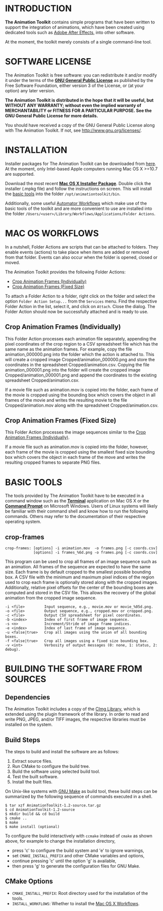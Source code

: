   
INTRODUCTION
============

**The Animation Toolkit** contains simple programs that have been written to
support the integration of animations, which have been created using dedicated
tools such as [Adobe After Effects][1], into other software.

At the moment, the toolkit merely consists of a single command-line tool.


SOFTWARE LICENSE
================

The Animation Toolkit is free software: you can redistribute it and/or modify
it under the terms of the **[GNU General Public License][2]** as published by the
Free Software Foundation, either version 3 of the License, or (at your option)
any later version.

**The Animation Toolkit is distributed in the hope that it will be useful, but
WITHOUT ANY WARRANTY; without even the implied warranty of MERCHANTABILITY or
FITNESS FOR A PARTICULAR PURPOSE. See the GNU General Public License for more
details.**

You should have received a copy of the GNU General Public License along with
The Animation Toolkit. If not, see <http://www.gnu.org/licenses/>.


INSTALLATION
============

Installer packages for The Animation Toolkit can be downloaded from [here][7].
At the moment, only Intel-based Apple computers running Mac OS X >=10.7
are supported.

Download the most recent **[Mac OS X Installer Package][8]**. Double click the
installer (.mpkg file) and follow the instructions on screen. This will install
the [basic tools](#tools) into the folder `/opt/animationtoolkit/bin`.

Additionally, some useful [Automator Workflows](#workflows) which make use
of the basic tools of the toolkit and are more convenient to use are installed
into the folder `/Users/<user>/Library/Workflows/Applications/Folder Actions`.


<a id="workflows"></a>
MAC OS WORKFLOWS
================

In a nutshell, Folder Actions are scripts that can be attached to folders.
They enable events (actions) to take place when items are added or removed from
that folder. Events can also occur when the folder is opened, closed or moved.

The Animation Toolkit provides the following Folder Actions:

- [Crop Animation Frames (Individually)](#action-crop-frames-individually)
- [Crop Animation Frames (Fixed Size)](#action-crop-frames-fixed)

To attach a Folder Action to a folder, right click on the folder and select
the option `Folder Action Setup...` from the `Services` menu. Find the respective
Folder Action in the list, select it, and click on `Attach`. Close the dialog.
The Folder Action should now be successfully attached and is ready to use.


Crop Animation Frames (Individually)
------------------------------------

This Folder Action processes each animation file separately, appending the pixel
coordinates of the crop region to a CSV spreadsheet file which has the same name
as the animation frames.
For example, copy the file animation_000000.png into the folder which the
action is attached to. This will create a cropped image
Cropped/animation_000000.png and store the coordinates in the spreadsheet
Cropped/animation.csv. Copying the file animation_000001.png into the
folder will create the cropped image Cropped/animation_000001.png and append
the coordinates to the existing spreadsheet Cropped/animation.csv.

If a movie file such as animation.mov is copied into the folder, each frame
of the movie is cropped using the bounding box which covers the object in all
frames of the movie and writes the resulting movie to the file
Cropped/animation.mov along with the spreadsheet Cropped/animation.csv.

Crop Animation Frames (Fixed Size)
----------------------------------

This Folder Action processes the image sequences similar to the
[Crop Animation Frames (Individually)](#action-crop-frames-individually).

If a movie file such as animation.mov is copied into the folder, however,
each frame of the movie is cropped using the smallest fixed size bounding
box which covers the object in each frame of the move and writes the
resulting cropped frames to separate PNG files.


<a id="tools"></a>
BASIC TOOLS
===========

The tools provided by The Animation Toolkit have to be executed in a command
window such as the **[Terminal][5]** application on Mac OS X or the
**[Command Prompt][6]** on Microsoft Windows. Users of Linux systems will
likely be familiar with their command shell and know how to run the following
commands. Others may refer to the documentation of their respective operating
system.

<a id="crop-frames"></a>
crop-frames
-----------

    crop-frames: [options] -i animation.mov  -o frames.png [-c coords.csv]
                 [options] -i frames_%6d.png -o frames.png [-c coords.csv]
 
This program can be used to crop all frames of an image sequence such as an animation.
All frames of the sequence are expected to have the same size. Each frame is by
default cropped to the smallest possible bounding box. A CSV file with the minimum
and maximum pixel indices of the region used to crop each frame is optionally
stored along with the cropped images. Additionally, relative pixel offsets for
the center of the bounding boxes are computed and stored in the CSV file. This
allows the recovery of the global animation from the cropped image sequence.
 
    -i <file>         Input sequence, e.g., movie.mov or movie_%05d.png.
    -o <file>         Output sequence, e.g., cropped.mov or cropped.png.
    -c <file>         Output CSV spreadsheet for pixel coordinates.
    -b <index>        Index of first frame of image sequence.
    -s <n>            Increment/Stride of image frame indices.
    -e <index>        Index of last frame of image sequence.
    -u <false|true>   Crop all images using the union of all bounding boxes.
    -f <false|true>   Crop all images using a fixed size bounding box.
    -v <int>          Verbosity of output messages (0: none, 1: status, 2: debug).


<a id="build"></a>
BUILDING THE SOFTWARE FROM SOURCES
==================================

Dependencies
------------

The Animation Toolkit includes a copy of the [CImg Library][3], which is
extended using the plugin framework of the library. In order to read and
write PNG, JPEG, and/or TIFF images, the respective libraries must be
installed on the system.


Build Steps
-----------

The steps to build and install the software are as follows:

1. Extract source files.
2. Run CMake to configure the build tree.
3. Build the software using selected build tool.
4. Test the built software.
5. Install the built files.

On Unix-like systems with [GNU Make][4] as build tool, these build steps can be
summarized by the following sequence of commands executed in a shell.

    $ tar xzf AnimationToolkit-1.2-source.tar.gz
    $ cd AnimationToolkit-1.2-source
    $ mkdir build && cd build
    $ cmake ..
    $ make
    $ make install (optional)

To configure the build interactively with `ccmake` instead of `cmake` as shown
above, for example to change the installation directory,

- press 'c' to configure the build system and 'e' to ignore warnings,
- set `CMAKE_INSTALL_PREFIX` and other CMake variables and options,
- continue pressing 'c' until the option 'g' is available,
- then press 'g' to generate the configuration files for GNU Make.


CMake Options
-------------

- `CMAKE_INSTALL_PREFIX`: Root directory used for the installation of the tools.
- `INSTALL_WORKFLOWS`: Whether to install the [Mac OS X Workflows](#workflows).



[1]: http://www.adobe.com/products/aftereffects.html
[2]: http://www.gnu.org/licenses/
[3]: http://cimg.sourceforge.net/
[4]: http://www.gnu.org/software/make/
[5]: http://www.apple.com/osx/apps/all.html#terminal
[6]: http://windows.microsoft.com/en-gb/windows-vista/command-prompt-frequently-asked-questions
[7]: https://projects.andreasschuh.com/projects/animationtoolkit/files
[8]: https://projects.andreasschuh.com/attachments/download/51/AnimationToolkit-0.1-Darwin.dmg
